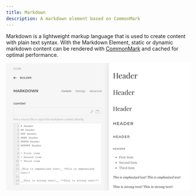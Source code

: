 ```yaml
---
title: Markdown
description: A markdown element based on CommonMark
---
```


<!--@include: ./_partials/intro-element-->

Markdown is a lightweight markup language that is used to create content with plain text syntax. With the Markdown Element, static or dynamic markdown content can be rendered with [CommonMark](https://commonmark.org) and cached for optimal performance.

![Markdown Element](./assets/markdown-element.webp)
